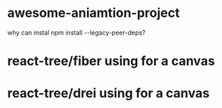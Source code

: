 # awesome-aniamtion-project
why can instal npm install --legacy-peer-deps? 
# react-tree/fiber using for a canvas 
# react-tree/drei using for a canvas 